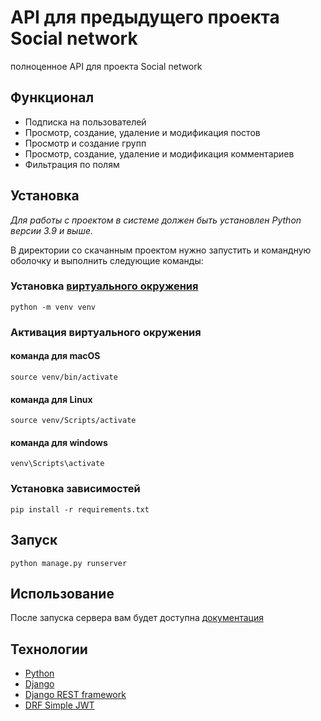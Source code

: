 # API для предыдущего проекта Social network
полноценное API для проекта Social network

## Функционал

* Подписка на пользователей
* Просмотр, создание, удаление и модификация постов
* Просмотр и создание групп
* Просмотр, создание, удаление и модификация комментариев
* Фильтрация по полям

## Установка

*Для работы с проектом в системе должен быть установлен Python версии 3.9 и выше.*

В директории со скачанным проектом нужно запустить и командную оболочку и выполнить следующие команды:

### Установка [виртуального окружения](https://docs.python.org/3/library/venv.html)
```shell
python -m venv venv
```

### Активация виртуального окружения
#### команда для macOS
```shell
source venv/bin/activate
```
#### команда для Linux
```shell
source venv/Scripts/activate
```
#### команда для windows
```shell
venv\Scripts\activate
```

### Установка зависимостей
```shell
pip install -r requirements.txt
```


## Запуск

```shell
python manage.py runserver
```

## Использование

После запуска сервера вам будет доступна [документация](http://localhost:8000/redoc/)

## Технологии
* [Python](https://www.python.org/)
* [Django](https://www.djangoproject.com/)
* [Django REST framework](https://www.django-rest-framework.org/)
* [DRF Simple JWT](https://django-rest-framework-simplejwt.readthedocs.io/en/latest/)
